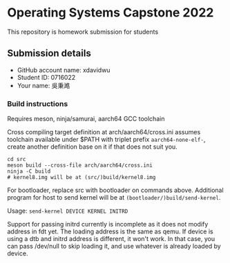 # Operating Systems Capstone 2022

This repository is homework submission for students

## Submission details

- GitHub account name: xdavidwu
- Student ID: 0716022
- Your name: 吳秉澔

### Build instructions

Requires meson, ninja/samurai, aarch64 GCC toolchain

Cross compiling target definition at arch/aarch64/cross.ini assumes toolchain
available under $PATH with triplet prefix `aarch64-none-elf-`, create another
definition base on it if that does not suit you.

```
cd src
meson build --cross-file arch/aarch64/cross.ini
ninja -C build
# kernel8.img will be at (src/)build/kernel8.img
```

For bootloader, replace src with bootloader on commands above. Additional
program for host to send kernel will be at `(bootloader/)build/send-kernel`.

Usage: `send-kernel DEVICE KERNEL INITRD`

Support for passing initrd currently is incomplete as it does not modify address
in fdt yet. The loading address is the same as qemu. If device is using a dtb
and initrd address is different, it won't work. In that case, you can pass
/dev/null to skip loading it, and use whatever is already loaded by device.
